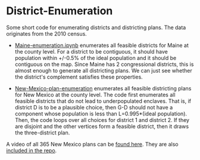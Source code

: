 # District-Enumeration

Some short code for enumerating districts and districting plans. The data originates from the 2010 census.

- [Maine-enumeration.ipynb](https://github.com/AustinLBuchanan/District-Enumeration/blob/main/Maine-enumeration.ipynb) enumerates all feasible districts for Maine at the county level. For a district to be contiguous, it should have population within +/-0.5% of the ideal population and it should be contiguous on the map. Since Maine has 2 congressional districts, this is almost enough to generate all districting plans. We can just see whether the district's complement satisfies these properties.

- [New-Mexico-plan-enumeration](https://github.com/AustinLBuchanan/District-Enumeration/blob/main/New-Mexico-plan-enumeration.ipynb) enumerates all feasible districting plans for New Mexico at the county level. The code first enumerates all feasible districts that do not lead to underpopulated enclaves. That is, if district D is to be a plausible choice, then G-D should not have a component whose population is less than L=0.995*(ideal population). Then, the code loops over all choices for district 1 and district 2. If they are disjoint and the other vertices form a feasible district, then it draws the three-district plan.

A video of all 365 New Mexico plans can be [found here](https://www.youtube.com/watch?v=pMJHDoIK8og). They are also [included in the repo](https://github.com/AustinLBuchanan/District-Enumeration/tree/main/NM-plans).


